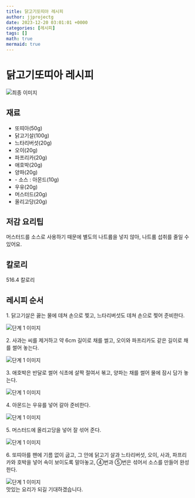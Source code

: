 ```yaml
---
title: 닭고기또띠아 레시피
author: jjprojectg
date: 2023-12-20 03:01:01 +0000
categories: [레시피]
tags: []
math: true
mermaid: true
---
```

<meta name="og:type" content="website"/>
<meta charset="UTF-8"/>
<div class="header">
  <h1>닭고기또띠아 레시피</h1>
</div>

<div class="container my-4">
  <div class="row">
    <div class="col-12 col-md-6">
      <div class="recipe-image">
        <img src="http://www.foodsafetykorea.go.kr/uploadimg/cook/10_00511_2.png" class="step-image" alt="최종 이미지"/>
      </div>
    </div>
    <div class="col-12 col-md-6">
      <div class="ingredients">
        <h2>재료</h2>
        <ul class="card">
          <li> 또띠아(50g) </li>
          <li>  닭고기살(100g) </li>
          <li>  느타리버섯(20g) </li>
          <li> 오이(20g) </li>
          <li>  파프리카(20g) </li>
          <li>  애호박(20g) </li>
          <li>  양파(20g) </li>
          <li> - 소스 : 아몬드(10g) </li>
          <li>  우유(20g) </li>
          <li>  머스터드(20g) </li>
          <li>  올리고당(20g) </li>
</ul>
      </div>
    </div>
    <div class="col-12 col-md-6">
      <div class="ingredients">
        <h2>저감 요리팁</h2>
        <div class="card"> 
          <p>
            머스터드를 소스로 사용하기 때문에 별도의 나트륨을 넣지 않아, 나트륨 섭취를 줄일 수 있어요.
          </p>
        </div>
      </div>
      <div class="ingredients">
        <h2>칼로리</h2>
        <div class="card"> 
          <p>
            516.4 칼로리
          </p>
        </div>
      </div>
    </div>
  </div>

  <h2 class="my-4">레시피 순서</h2>
  <div class="card recipe-card">
    <div class="card-body recipe-step">
      <p class="card-text step-description">1. 닭고기살은 끓는 물에 데쳐 손으로
찢고, 느타리버섯도 데쳐 손으로 찢어
준비한다.</p>
      <img src="http://www.foodsafetykorea.go.kr/uploadimg/cook/20_00511_1.png" alt="단계 1 이미지" class="step-image"/>
    </div>
  </div>
  <div class="card recipe-card">
    <div class="card-body recipe-step">
      <p class="card-text step-description">2. 사과는 씨를 제거하고 약 6cm 길이로
채를 썰고, 오이와 파프리카도 같은
길이로 채를 썰어 놓는다.</p>
      <img src="http://www.foodsafetykorea.go.kr/uploadimg/cook/20_00511_2.png" alt="단계 1 이미지" class="step-image"/>
    </div>
  </div>
  <div class="card recipe-card">
    <div class="card-body recipe-step">
      <p class="card-text step-description">3. 애호박은 반달로 썰어 식초에 살짝
절여서 볶고, 양파는 채를 썰어 물에
잠시 담가 놓는다.</p>
      <img src="http://www.foodsafetykorea.go.kr/uploadimg/cook/20_00511_3.png" alt="단계 1 이미지" class="step-image"/>
    </div>
  </div>
  <div class="card recipe-card">
    <div class="card-body recipe-step">
      <p class="card-text step-description">4. 아몬드는 우유를 넣어 갈아 준비한다.</p>
      <img src="http://www.foodsafetykorea.go.kr/uploadimg/cook/20_00511_4.png" alt="단계 1 이미지" class="step-image"/>
    </div>
  </div>
  <div class="card recipe-card">
    <div class="card-body recipe-step">
      <p class="card-text step-description">5. 머스터드에 올리고당을 넣어 잘 섞어
준다.</p>
      <img src="http://www.foodsafetykorea.go.kr/uploadimg/cook/20_00511_5.png" alt="단계 1 이미지" class="step-image"/>
    </div>
  </div>
  <div class="card recipe-card">
    <div class="card-body recipe-step">
      <p class="card-text step-description">6. 또띠아를 팬에 기름 없이 굽고, 그 안에
닭고기 살과 느타리버섯, 오이, 사과,
파프리카와 호박을 넣어 속이 보이도록
말아놓고, ④번과 ⑤번은 섞어서 소스를
만들어 완성한다.</p>
      <img src="http://www.foodsafetykorea.go.kr/uploadimg/cook/20_00511_6.png" alt="단계 1 이미지" class="step-image"/>
    </div>
  </div>

</div>
맛있는 요리가 되길 기대하겠습니다.
